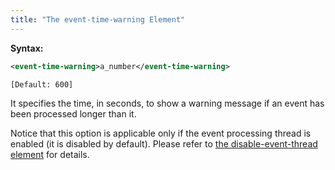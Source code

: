 ```yaml
---
title: "The event-time-warning Element"
---
```


**Syntax:**

```xml
<event-time-warning>a_number</event-time-warning>
```

`[Default: 600]`

It specifies the time, in seconds, to show a warning message if an event
has been processed longer than it.

Notice that this option is applicable only if the event processing
thread is enabled (it is disabled by default). Please refer to [the disable-event-thread element]({{site.baseurl}}/zk_config_ref/the_disable_event_thread_element)
for details.


